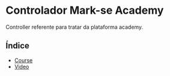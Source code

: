 # Controlador Mark-se Academy

Controller referente para tratar da plataforma academy.

## Índice

- [Course](mark-se-academy/course.md)
- [Video](mark-se-academy/video.md)